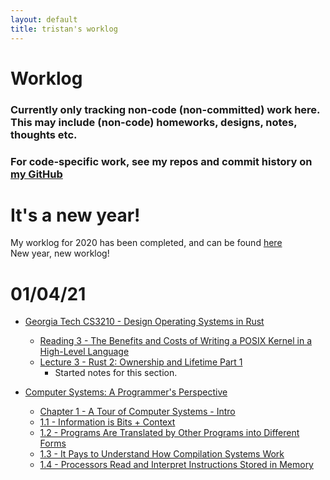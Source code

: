 ```yaml
---
layout: default
title: tristan's worklog
---
```


# Worklog

### Currently only tracking non-code (non-committed) work here. This may include (non-code) homeworks, designs, notes, thoughts etc.
### For code-specific work, see my repos and commit history on [my GitHub](https://github.com/tristanburgess)

# It's a new year!
My worklog for 2020 has been completed, and can be found [here](/worklog2020)\
New year, new worklog!

# 01/04/21
  - [Georgia Tech CS3210 - Design Operating Systems in Rust](/classes#GA-CS3210)
    - [Reading 3 - The Benefits and Costs of Writing a POSIX Kernel in a High-Level Language](https://onedrive.live.com/redir?resid=AC2B7FCAC9B0E0F1%21126621&authkey=%21AFFOZkfzpTODL7A&page=View&wd=target%28CS3210%20-%20Design%20Operating%20Systems.one%7C1f596ef2-eb5d-41b3-b6cc-a46be85bdef0%2FReading%203%20-%20The%20Benefits%20and%20Costs%20of%20Writing%20a%20%7Ca4eeb41d-451e-48f1-bdc5-3eca465a7490%2F%29&wdorigin=703)
    - [Lecture 3 - Rust 2: Ownership and Lifetime Part 1](https://onedrive.live.com/redir?resid=AC2B7FCAC9B0E0F1%21126621&authkey=%21AFFOZkfzpTODL7A&page=View&wd=target%28CS3210%20-%20Design%20Operating%20Systems.one%7C1f596ef2-eb5d-41b3-b6cc-a46be85bdef0%2FLecture%203%20-%20Rust%202%20Ownership%20and%20Lifetime%20Part%20%7C30abdaae-ad18-43ec-a815-c1313410eb6c%2F%29&wdorigin=703)
      - Started notes for this section.

  - [Computer Systems: A Programmer's Perspective](/books#CSAPP)
    - [Chapter 1 - A Tour of Computer Systems - Intro](https://onedrive.live.com/redir?resid=AC2B7FCAC9B0E0F1%21126621&authkey=%21AFFOZkfzpTODL7A&page=View&wd=target%28Computer%20Systems%20-%20A%20Programmer%27s%20Perspective.one%7Cd97515c5-1140-4bd3-96f9-f484456e67f1%2FChapter%201%20-%20A%20Tour%20of%20Computer%20Systems%7C96184137-a1a7-4097-8127-dcab3adc1600%2F%29&wdorigin=703)
    - [1.1 - Information is Bits + Context](https://onedrive.live.com/redir?resid=AC2B7FCAC9B0E0F1%21126621&authkey=%21AFFOZkfzpTODL7A&page=View&wd=target%28Computer%20Systems%20-%20A%20Programmer%27s%20Perspective.one%7Cd97515c5-1140-4bd3-96f9-f484456e67f1%2F1.1%20-%20Information%20is%20Bits%20%2B%20Context%7C34f78f8e-1677-48f3-af58-695477cc7ec6%2F%29&wdorigin=703)
    - [1.2 - Programs Are Translated by Other Programs into Different Forms](https://onedrive.live.com/redir?resid=AC2B7FCAC9B0E0F1%21126621&authkey=%21AFFOZkfzpTODL7A&page=View&wd=target%28Computer%20Systems%20-%20A%20Programmer%27s%20Perspective.one%7Cd97515c5-1140-4bd3-96f9-f484456e67f1%2F1.2%20-%20Programs%20Are%20Translated%20by%20Other%20Programs%20%7C7b46c36d-49d7-41e7-b177-75bdc80c7b07%2F%29&wdorigin=703)
    - [1.3 - It Pays to Understand How Compilation Systems Work](https://onedrive.live.com/redir?resid=AC2B7FCAC9B0E0F1%21126621&authkey=%21AFFOZkfzpTODL7A&page=View&wd=target%28Computer%20Systems%20-%20A%20Programmer%27s%20Perspective.one%7Cd97515c5-1140-4bd3-96f9-f484456e67f1%2F1.3%20-%20It%20Pays%20to%20Understand%20How%20Compilation%20%7Cd02156ef-fdd4-4d94-a175-0a5c80ae0d9b%2F%29&wdorigin=703)
    - [1.4 - Processors Read and Interpret Instructions Stored in Memory](https://onedrive.live.com/redir?resid=AC2B7FCAC9B0E0F1%21126621&authkey=%21AFFOZkfzpTODL7A&page=View&wd=target%28Computer%20Systems%20-%20A%20Programmer%27s%20Perspective.one%7Cd97515c5-1140-4bd3-96f9-f484456e67f1%2F1.4%20-%20Processors%20Read%20and%20Interpret%20Instructions%20Stored%20%7Cccbdf25d-3482-4b7b-9d8b-7b02dbecae9e%2F%29&wdorigin=703)